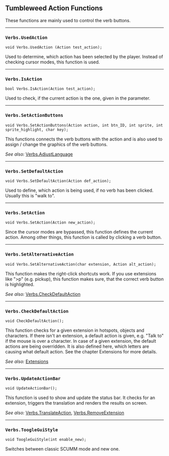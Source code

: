 ## Tumbleweed Action Functions

These functions are mainly used to control the verb buttons.

---

### `Verbs.UsedAction`

```
void Verbs.UsedAction (Action test_action);
```

Used to determine, which action has been selected by the player. Instead of checking cursor modes, this function is used.

---

### `Verbs.IsAction`

```
bool Verbs.IsAction(Action test_action);
```

Used to check, if the current action is the one, given in the parameter.

---

### `Verbs.SetActionButtons`

```
void Verbs.SetActionButtons(Action action, int btn_ID, int sprite, int sprite_highlight, char key);
```

This functions connects the verb buttons with the action and is also used to assign / change the graphics of the verb buttons.

*See also:*
[Verbs.AdjustLanguage](Tumbleweed_translation#verbsadjustlanguage)

---

### `Verbs.SetDefaultAction`

```
void Verbs.SetDefaultAction(Action def_action);
```

Used to define, which action is being used, if no verb has been clicked. Usually this is "walk to".

---

### `Verbs.SetAction`

```
void Verbs.SetAction(Action new_action);
```

Since the cursor modes are bypassed, this function defines the current action. Among other things, this function is called by clicking a verb button.

---

### `Verbs.SetAlternativeAction`

```
void Verbs.SetAlternativeAction(char extension, Action alt_action);
```

This function makes the right-click shortcuts work. If you use extensions like ">p" (e.g. pickup), this function makes sure, that the correct verb button is highlighted.

*See also:*
[Verbs.CheckDefaultAction](Tumbleweed_actions#verbscheckdefaultaction)

---

### `Verbs.CheckDefaultAction`

```
void CheckDefaultAction();
```

This function checks for a given extension in hotspots, objects and characters. If there isn't an extension, a default action is given, e.g.
"Talk to" if the mouse is over a character. In case of a given extension, the default actions are being overridden.
It is also defined here, which letters are causing what default action. See the chapter Extensions for more details.

*See also:*
[Extensions](Tumbleweed_extensions#tumbleweed-extensions)

---

### `Verbs.UpdateActionBar`

```
void UpdateActionBar();
```

This function is used to show and update the status bar. It checks for an extension, triggers the translation and renders the results on screen.

*See also:*
[Verbs.TranslateAction](Tumbleweed_translation#verbstranslateaction),
[Verbs.RemoveExtension](Tumbleweed_extensions#verbsremoveextension)

---

### `Verbs.ToogleGuiStyle`

```
void ToogleGuiStyle(int enable_new);
```

Switches between classic SCUMM mode and new one.
